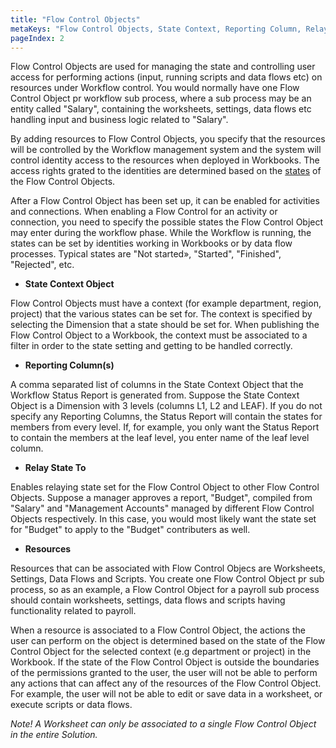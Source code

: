 ```yaml
---
title: "Flow Control Objects"
metaKeys: "Flow Control Objects, State Context, Reporting Column, Relay State To,  Resources"
pageIndex: 2
---
```



Flow Control Objects are used for managing the state and controlling user access for performing actions (input, running scripts and data flows etc) on resources under Workflow control. You would normally have one Flow Control Object pr workflow sub process, where a sub process may be an entity called "Salary", containing the worksheets, settings, data flows etc handling input and business logic related to "Salary".

By adding resources to Flow Control Objects, you specify that the resources will be controlled by the Workflow management system and the system will control identity access to the resources when deployed in Workbooks. The access rights grated to the identities are determined based on the [states](processflow/flowcontrolconfig.md) of the Flow Control Objects.

After a Flow Control Object has been set up, it can be enabled for activities and connections. When enabling a Flow Control for an activity or connection, you need to specify the possible states the Flow Control Object may enter during the workflow phase. While the Workflow is running, the states can be set by identities working in Workbooks or by data flow processes. Typical states are "Not started», "Started", "Finished", "Rejected", etc.

*	**State Context Object**

 Flow Control Objects must have a context (for example department, region, project) that the various states can be set for. The context is specified by selecting the Dimension that a state should be set for. When publishing the Flow Control Object to a Workbook, the context must be associated to a filter in order to the state setting and getting to be handled correctly.

*	**Reporting Column(s)**

 A comma separated list of columns in the State Context Object that the Workflow Status Report is generated from.
 Suppose the State Context Object is a Dimension with 3 levels (columns L1, L2 and LEAF). If you do not specify any Reporting Columns, the Status Report will contain the states for members from every level. If, for example, you only want the Status Report to contain the members at the leaf level, you enter name of the leaf level column.

*	**Relay State To**

 Enables relaying state set for the Flow Control Object to other Flow Control Objects.
 Suppose a manager approves a report, "Budget", compiled from "Salary" and "Management Accounts" managed by different Flow Control Objects respectively. In this case, you would most likely want the state set for "Budget" to apply to the "Budget" contributers as well.

*	**Resources**

 Resources that can be associated with Flow Control Objecs are Worksheets, Settings, Data Flows and Scripts. You create one Flow Control Object pr sub process, so as an example, a Flow Control Object for a payroll sub process should contain worksheets, settings, data flows and scripts having functionality related to payroll. 

When a resource is associated to a Flow Control Object, the actions the user can perform on the object is determined based on the state of the Flow Control Object for the selected context (e.g department or project) in the Workbook. 
If the state of the Flow Control Object is outside the boundaries of the permissions granted to the user, the user will not be able to perform any actions that can affect any of the resources of the Flow Control Object. For example, the user will not be able to edit or save data in a worksheet, or execute scripts or data flows.

*Note! A Worksheet can only be associated to a single Flow Control Object in the entire Solution.*

